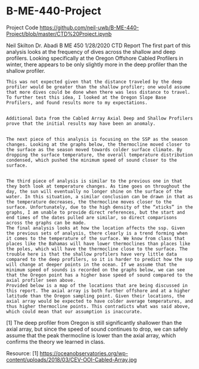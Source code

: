 # B-ME-440-Project
Project Code
https://github.com/neil-uwb/B-ME-440-Project/blob/master/CTD%20Project.ipynb

Neil Skilton
Dr. Abadi
B ME 450
1/28/2020
CTD Report
	The first part of this analysis looks at the frequency of dives across the shallow and deep profilers. Looking specifically at the Oregon Offshore Cabled Profilers in winter, there appears to be only slightly more in the deep profiler than the shallow profiler. 
 
 
	This was not expected given that the distance traveled by the deep profiler would be greater than the shallow profiler; one would assume that more dives could be done when there was less distance to travel. To further test this idea, I looked at the Oregon Slope Base Profilers, and found results more to my expectations.
 
 
	Additional Data from the Cabled Array Axial Deep and Shallow Profilers prove that the initial results may have been an anomaly. 
 
 
	The next piece of this analysis is focusing on the SSP as the season changes. Looking at the graphs below, the thermocline moved closer to the surface as the season moved towards colder surface climate. By dropping the surface temperature, the overall temperature distribution condensed, which pushed the minimum speed of sound closer to the surface.
 
 
	The third piece of analysis is similar to the previous one in that they both look at temperature changes. As time goes on throughout the day, the sun will eventually no longer shine on the surface of the water. In this situation, a similar conclusion can be drawn in that as the temperature decreases, the thermocline moves closer to the surface. Unfortunately, due to the high density of the “xticks” in the graphs, I am unable to provide direct references, but the start and end times of the dates pulled are similar, so direct comparisons across the graphs can be made. 
	The final analysis looks at how the location affects the ssp. Given the previous sets of analysis, there clearly is a trend forming when it comes to the temperature of the surface. We know from class that places like the Bahamas will have lower thermoclines than places like the poles, which will have the thermocline close to the surface. The trouble here is that the shallow profilers have very little data compared to the deep profilers, so it is harder to predict how the ssp will change at deeper points in the ocean. If we assume that the minimum speed of sounds is recorded on the graphs below, we can see that the Oregon point has a higher base speed of sound compared to the axial profiler seen above.  
	Provided below is a map of the locations that are being discussed in this report. The axial array is both further offshore and at a higher latitude than the Oregon sampling point. Given their locations, the axial array would be expected to have colder average temperatures, and thus higher thermocline points. This contradicts what was said above, which could mean that our assumption is inaccurate.
  [1]
	The deep profiler from Oregon is still significantly shallower than the axial array, but since the speed of sound continues to drop, we can safely assume that the peak thermocline is lower than the axial array, which confirms the theory we learned in class.
 
Resource:
[1]	https://oceanobservatories.org/wp-content/uploads/2018/03/CEV-OOI-Cabled-Array.jpg
